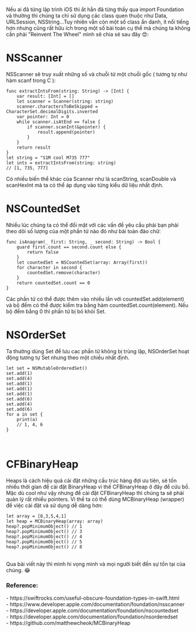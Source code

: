 <br>Nếu ai đã từng lập trình iOS thì ắt hẳn đã từng thấy qua import Foundation và thường thì chúng ta chỉ sử dụng các class quen thuộc như Data, URLSession, NSString...Tuy nhiên vẫn còn một số class ẩn danh, ít nổi tiếng hơn nhưng cũng rất hữu ích trong một số bài toán cụ thể mà chúng ta không cần phải "Reinvent The Wheel" mình sẽ chia sẻ sau đây :heart_eyes::
<br><h1>NSScanner </h1>
NSScanner sẽ truy xuất những số và chuỗi từ một chuỗi gốc ( tương tự như hàm scanf trong C ):<br>
```
func extractIntsFrom(string: String) -> [Int] {
    var result: [Int] = []
    let scanner = Scanner(string: string)
    scanner.charactersToBeSkipped = CharacterSet.decimalDigits.inverted
    var pointer: Int = 0
    while scanner.isAtEnd == false {
        if scanner.scanInt(&pointer) {
            result.append(pointer)
        }
    }
    return result
}
let string = "S1M cool M735 777"
let ints = extractIntsFrom(string: string)
// [1, 735, 777]
```
Có nhiều biến thể khác của Scanner như là scanString, scanDouble và scanHexInt mà ta có thể áp dụng vào từng kiểu dữ liệu nhất định.
<br><h1>NSCountedSet</h1>
Nhiều lúc chúng ta có thể đối mặt với các vấn đề yêu cầu phải bạn phải theo dõi số lượng của một phần tử nào đó như bài toán đảo chữ:
```
func isAnagram(_ first: String, _ second: String) -> Bool {
    guard first.count == second.count else {
        return false
    }
    let countedSet = NSCountedSet(array: Array(first))
    for character in second {
        countedSet.remove(character)
    }
    return countedSet.count == 0
}
```
Các phần tử có thể được thêm vào nhiều lần với countedSet.add(element) và bộ đếm có thể được kiểm tra bằng hàm countedSet.count(element). Nếu bộ đếm bằng 0 thì phần tử bị bỏ khỏi Set.
<h1>NSOrderSet</h1>
Ta thường dùng Set để lưu cac phần tử không bị trùng lặp, NSOrderSet hoạt động tương tự Set nhưng theo một chiều nhất định.

```
let set = NSMutableOrderedSet()
set.add(1)
set.add(4)
set.add(1)
set.add(1)
set.add(1)
set.add(6)
set.add(4)
set.add(6)
for a in set {
    print(a)
    // 1, 4, 6
}
```

<br><h1>CFBinaryHeap</h1>
Heaps là cách hiệu quả cài đặt những cấu trúc hàng đợi ưu tiên, sẽ tốn nhiều thời gian để cài đặt BinaryHeap vì thế CFBinaryHeap ở đây để cứu bồ.<br>
Mặc dù cool như vậy nhưng để cài đặt CFBinaryHeap thì chúng ta sẽ phải quản lý rất nhiều pointers. Vì thế ta có thể dùng MCBinaryHeap (wrapper) để việc cài đặt và sử dụng dễ dàng hơn:
```
let array = [8,3,5,4,1]
let heap = MCBinaryHeap(array: array)
heap?.popMinimumObject() // 1
heap?.popMinimumObject() // 3
heap?.popMinimumObject() // 4
heap?.popMinimumObject() // 5
heap?.popMinimumObject() // 8
```
<br> Qua bài viết này thì mình hi vọng mình và mọi người biết đến sự tồn tại của chúng. :joy:
<h3>Reference:</h3> 
- https://swiftrocks.com/useful-obscure-foundation-types-in-swift.html <br>
- https://www.developer.apple.com/documentation/foundation/nsscanner<br>
- https://developer.apple.com/documentation/foundation/nscountedset <br>
- https://developer.apple.com/documentation/foundation/nsorderedset<br>
- https://github.com/matthewcheok/MCBinaryHeap<br>